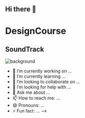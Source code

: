 ## Hi there 👋

<div class="wrapper">
  <h1 data-text="DesignCourse">DesignCourse</h1>
  <h2 data-text="SoundTrack">SoundTrack</h2>
</div>

<img src="https://s3-us-west-2.amazonaws.com/s.cdpn.io/2621168/bg.svg" alt="background">

<div class="graph-container">
  <div class="graph"></div>
</div>

- 🔭 I’m currently working on ...
- 🌱 I’m currently learning ...
- 👯 I’m looking to collaborate on ...
- 🤔 I’m looking for help with ...
- 💬 Ask me about ...
- 📫 How to reach me: ...
- 😄 Pronouns: ...
- ⚡ Fun fact: ...
-->
